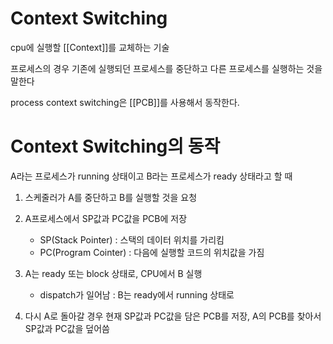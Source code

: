 # Context Switching

cpu에 실행할 [[Context]]를 교체하는 기술

프로세스의 경우 기존에 실행되던 프로세스를 중단하고 다른 프로세스를 실행하는 것을 말한다

process context switching은 [[PCB]]를 사용해서 동작한다.

# Context Switching의 동작

A라는 프로세스가 running 상태이고 B라는 프로세스가 ready 상태라고 할 때

1. 스케줄러가 A를 중단하고 B를 실행할 것을 요청
   
2. A프로세스에서 SP값과 PC값을 PCB에 저장
   - SP(Stack Pointer) : 스택의 데이터 위치를 가리킴
   - PC(Program Cointer) : 다음에 실행할 코드의 위치값을 가짐
 
3. A는 ready 또는 block 상태로, CPU에서 B 실행
   - dispatch가 일어남 : B는 ready에서 running 상태로

4. 다시 A로 돌아갈 경우 현재 SP값과 PC값을 담은 PCB를 저장, A의 PCB를 찾아서 SP값과 PC값을 덮어씀

